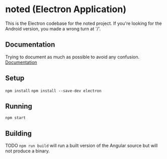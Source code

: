 # noted (Electron Application)

This is the Electron codebase for the noted project. If you're looking for the Android version, you made a wrong turn at '/'.

## Documentation
Trying to document as much as possible to avoid any confusion. 
[Documentation]('documentation/')

## Setup
`npm install`
`npm install --save-dev electron`

## Running
`npm start`

## Building
TODO
`npm run build` will run a built version of the Angular source but will not produce a binary.